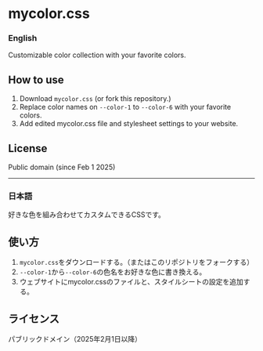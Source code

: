 # mycolor.css

### English

Customizable color collection with your favorite colors.

## How to use

1. Download ```mycolor.css``` (or fork this repository.)
2. Replace color names on ```--color-1``` to ```--color-6``` with your favorite colors.
3. Add edited mycolor.css file and stylesheet settings to your website.

## License
Public domain (since Feb 1 2025)

---

### 日本語

好きな色を組み合わせてカスタムできるCSSです。

## 使い方

1. ```mycolor.css```をダウンロードする。（またはこのリポジトリをフォークする）
2. ```--color-1```から```--color-6```の色名をお好きな色に書き換える。
3. ウェブサイトにmycolor.cssのファイルと、スタイルシートの設定を追加する。

## ライセンス
パブリックドメイン（2025年2月1日以降）
